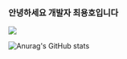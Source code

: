### 안녕하세요 개발자 최용호입니다

<!--
**yongho1212/yongho1212** is a ✨ _special_ ✨ repository because its `README.md` (this file) appears on your GitHub profile.

Here are some ideas to get you started:

- 🔭 I’m currently working on ...
- 🌱 I’m currently learning ...
- 👯 I’m looking to collaborate on ...
- 🤔 I’m looking for help with ...
- 💬 Ask me about ...
- 📫 How to reach me: ...
- 😄 Pronouns: ...
- ⚡ Fun fact: ...
-->
<a href="버튼을 눌렀을 때 이동할 링크" target="_blank"><img src="https://img.shields.io/badge/yongho6800@gmail.com-000?style=flat&logo=Gmail&logoColor=EA4335"/></a>


![Anurag's GitHub stats](https://github-readme-stats.vercel.app/api?username=yongho1212&show_icons=true&theme=radical)
